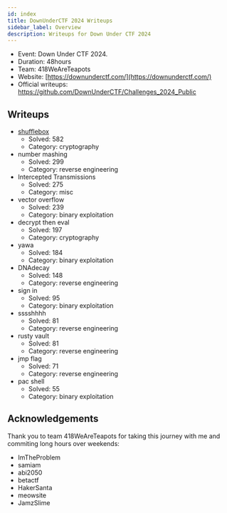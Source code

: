 ```yaml
---
id: index
title: DownUnderCTF 2024 Writeups
sidebar_label: Overview
description: Writeups for Down Under CTF 2024
---
```


* Event: Down Under CTF 2024.
* Duration: 48hours
* Team: 418WeAreTeapots
* Website: [https://downunderctf.com/](https://downunderctf.com/)
* Official writeups: https://github.com/DownUnderCTF/Challenges_2024_Public

## Writeups

* [shufflebox](./shufflebox/index.md)
  * Solved: 582
  * Category: cryptography
* number mashing
  * Solved: 299
  * Category: reverse engineering
* Intercepted Transmissions
  * Solved: 275
  * Category: misc
* vector overflow
  * Solved: 239
  * Category: binary exploitation
* decrypt then eval
  * Solved: 197
  * Category: cryptography
* yawa
  * Solved: 184
  * Category: binary exploitation
* DNAdecay
  * Solved: 148
  * Category: reverse engineering
* sign in
  * Solved: 95
  * Category: binary exploitation
* sssshhhh
  * Solved: 81
  * Category: reverse engineering
* rusty vault
  * Solved: 81
  * Category: reverse engineering
* jmp flag
  * Solved: 71
  * Category: reverse engineering
* pac shell
  * Solved: 55
  * Category: binary exploitation

## Acknowledgements

Thank you to team 418WeAreTeapots for taking this journey with me and commiting long hours over weekends:

* ImTheProblem
* samiam
* abi2050
* betactf
* HakerSanta
* meowsite
* JamzSlime
